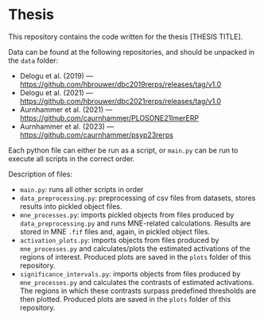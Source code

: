 # Thesis

This repository contains the code written for the thesis [THESIS TITLE].

Data can be found at the following repositories, and should be unpacked in the ```data``` folder:

* Delogu et al. (2019) — https://github.com/hbrouwer/dbc2019rerps/releases/tag/v1.0
* Delogu et al. (2021) — https://github.com/hbrouwer/dbc2021rerps/releases/tag/v1.0
* Aurnhammer et al. (2021) — https://github.com/caurnhammer/PLOSONE21lmerERP
* Aurnhammer et al. (2023) — https://github.com/caurnhammer/psyp23rerps

Each python file can either be run as a script, or ```main.py``` can be run to execute all scripts in the correct order.

Description of files:

* ```main.py```:                    runs all other scripts in order
* ```data_preprocessing.py```:      preprocessing of csv files from datasets, stores results into pickled object files.
* ```mne_processes.py```:           imports pickled objects from files produced by ```data_preprocessing.py``` and runs MNE-related calculations. Results are stored in MNE ```.fif``` files and, again, in pickled object files.
* ```activation_plots.py```:        imports objects from files produced by ```mne_processes.py``` and calculates/plots the estimated activations of the regions of interest. Produced plots are saved in the ```plots``` folder of this repository.
* ```significance_intervals.py```:  imports objects from files produced by ```mne_processes.py``` and calculates the contrasts of estimated activations. The regions in which these contrasts surpass predefined thresholds are then plotted. Produced plots are saved in the ```plots``` folder of this repository.
